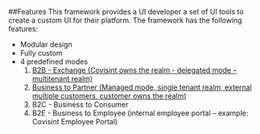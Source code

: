 ##Features
This framework provides a UI developer a set of UI tools to create a custom UI for their platform. The framework has the following features:
* Modular design
* Fully custom 
* 4 predefined modes
  1. [B2B - Exchange (Covisint owns the realm - delegated mode – multitenant realm)](./chapter_2_b2b_mode.md)
  2. [Business to Partner (Managed mode, single tenant realm, external multiple customers, customer owns the realm)](./chapter_2_b2p_mode.md)
  3. B2C - Business to Consumer
  4. B2E - Business to Employee (internal employee portal – example: Covisint Employee Portal)